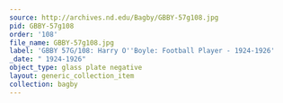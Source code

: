```yaml
---
source: http://archives.nd.edu/Bagby/GBBY-57g108.jpg
pid: GBBY-57g108
order: '108'
file_name: GBBY-57g108.jpg
label: 'GBBY 57G/108: Harry O''Boyle: Football Player - 1924-1926'
_date: " 1924-1926"
object_type: glass plate negative
layout: generic_collection_item
collection: bagby
---
```

